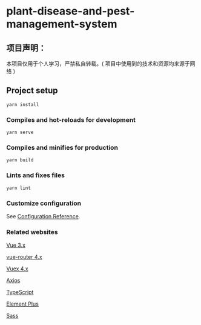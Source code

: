# plant-disease-and-pest-management-system

## 项目声明：
本项目仅用于个人学习，严禁私自转载。( 项目中使用到的技术和资源均来源于网络 )

## Project setup
```
yarn install
```

### Compiles and hot-reloads for development
```
yarn serve
```

### Compiles and minifies for production
```
yarn build
```

### Lints and fixes files
```
yarn lint
```

### Customize configuration
See [Configuration Reference](https://cli.vuejs.org/config/).

### Related websites

[Vue 3.x](https://v3.cn.vuejs.org/)

[vue-router 4.x](https://next.router.vuejs.org/zh/)

[Vuex 4.x](https://next.vuex.vuejs.org/zh/)

[Axios](https://github.com/axios/axios)

[TypeScript](https://www.typescriptlang.org/zh/)

[Element Plus](https://element-plus.gitee.io/#/zh-CN)

[Sass](https://www.sass.hk/)